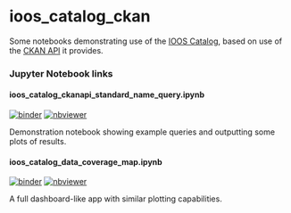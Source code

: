 # ioos_catalog_ckan

Some notebooks demonstrating use of the [IOOS Catalog](https://data.ioos.us/), based on use of the [CKAN API](https://data.ioos.us/api/3/) it provides.

### Jupyter Notebook links

#### ioos_catalog_ckanapi_standard_name_query.ipynb
[![binder](https://mybinder.org/badge_logo.svg)](https://mybinder.org/v2/gh/mwengren/notebooks-dev/master?filepath=ioos_ckan_catalog%2Fioos_catalog_ckanapi_standard_name_query.ipynb)
[![nbviewer](https://raw.githubusercontent.com/jupyter/design/master/logos/Badges/nbviewer_badge.svg)](https://nbviewer.jupyter.org/github/mwengren/notebooks-dev/blob/master/ioos_ckan_catalog/ioos_catalog_ckanapi_standard_name_query.ipynb)

Demonstration notebook showing example queries and outputting some plots of results.


#### ioos_catalog_data_coverage_map.ipynb
[![binder](https://mybinder.org/badge_logo.svg)](https://mybinder.org/v2/gh/mwengren/notebooks-dev/master?filepath=ioos_ckan_catalog%ioos_catalog_data_coverage_map.ipynb)
[![nbviewer](https://raw.githubusercontent.com/jupyter/design/master/logos/Badges/nbviewer_badge.svg)](https://nbviewer.jupyter.org/github/mwengren/notebooks-dev/blob/master/ioos_ckan_catalog/ioos_catalog_data_coverage_map.ipynb)

A full dashboard-like app with similar plotting capabilities.

